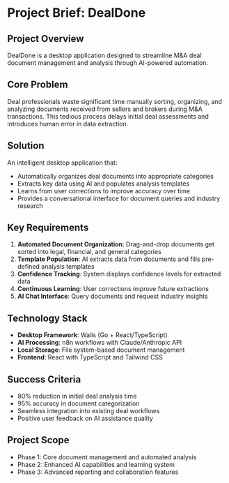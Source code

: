 # Project Brief: DealDone

## Project Overview
DealDone is a desktop application designed to streamline M&A deal document management and analysis through AI-powered automation.

## Core Problem
Deal professionals waste significant time manually sorting, organizing, and analyzing documents received from sellers and brokers during M&A transactions. This tedious process delays initial deal assessments and introduces human error in data extraction.

## Solution
An intelligent desktop application that:
- Automatically organizes deal documents into appropriate categories
- Extracts key data using AI and populates analysis templates
- Learns from user corrections to improve accuracy over time
- Provides a conversational interface for document queries and industry research

## Key Requirements
1. **Automated Document Organization**: Drag-and-drop documents get sorted into legal, financial, and general categories
2. **Template Population**: AI extracts data from documents and fills pre-defined analysis templates
3. **Confidence Tracking**: System displays confidence levels for extracted data
4. **Continuous Learning**: User corrections improve future extractions
5. **AI Chat Interface**: Query documents and request industry insights

## Technology Stack
- **Desktop Framework**: Wails (Go + React/TypeScript)
- **AI Processing**: n8n workflows with Claude/Anthropic API
- **Local Storage**: File system-based document management
- **Frontend**: React with TypeScript and Tailwind CSS

## Success Criteria
- 80% reduction in initial deal analysis time
- 95% accuracy in document categorization
- Seamless integration into existing deal workflows
- Positive user feedback on AI assistance quality

## Project Scope
- Phase 1: Core document management and automated analysis
- Phase 2: Enhanced AI capabilities and learning system
- Phase 3: Advanced reporting and collaboration features 
